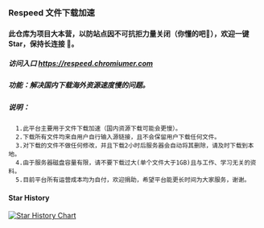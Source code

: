 ### Respeed 文件下载加速
#### 此仓库为项目大本营，以防站点因不可抗拒力量关闭（你懂的吧🤫），欢迎一键Star，保持长连接 🙏。

##### 访问入口 https://respeed.chromiumer.com
##### 功能：解决国内下载海外资源速度慢的问题。
##### 说明：
      1.此平台主要用于文件下载加速（国内资源下载可能会更慢）。
      2.下载所有文件均来自用户自行输入源链接，且不会保留用户下载任何文件。
      3.对下载的文件不做任何修改，并且下载2小时后服务器会自动将其删除，请及时下载到本地。
      4.由于服务器磁盘容量有限，请不要下载过大(单个文件大于1GB)且与工作、学习无关的资料。
      5.目前平台所有运营成本均为自付，欢迎捐助，希望平台能更长时间为大家服务，谢谢。
#### Star History
[![Star History Chart](https://api.star-history.com/svg?repos=chromiumer/respeed&type=Date)](https://star-history.com/#chromiumer/respeed&Date)
